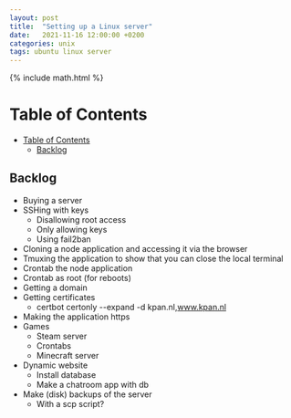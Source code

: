 ```yaml
---
layout: post
title:  "Setting up a Linux server"
date:   2021-11-16 12:00:00 +0200
categories: unix
tags: ubuntu linux server
---
```

{% include math.html %}
<!--more-->

# Table of Contents
- [Table of Contents](#table-of-contents)
  - [Backlog](#backlog)

## Backlog
* Buying a server
* SSHing with keys
  * Disallowing root access
  * Only allowing keys
  * Using fail2ban
* Cloning a node application and accessing it via the browser
* Tmuxing the application to show that you can close the local terminal
* Crontab the node application
* Crontab as root (for reboots)
* Getting a domain
* Getting certificates
  * certbot certonly --expand -d kpan.nl,www.kpan.nl
* Making the application https
* Games
  * Steam server
  * Crontabs
  * Minecraft server
* Dynamic website
  * Install database
  * Make a chatroom app with db
* Make (disk) backups of the server
  * With a scp script?